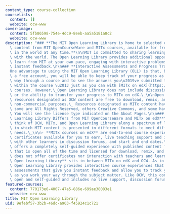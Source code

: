 ```yaml
---
content_type: course-collection
courselists:
  content: []
  website: ocw-www
cover-image:
  content: 5fb86598-754e-4dc9-8eeb-aa5a5181a8c2
  website: ocw-www
description: "### **The MIT Open Learning Library is home to selected educational\
  \ content from MIT OpenCourseWare and MITx courses, available for free to anyone\
  \ in the world at any time.**\n\nMIT is committed to sharing learning materials\
  \ with the world. The Open Learning Library provides additional opportunities to\
  \ learn from MIT at your own pace, engaging with interactive problems and receiving\
  \ instant feedback.\n\n### **Interactive Assessments and Progress Tracking**\n\n\
  One advantage to using the MIT Open Learning Library (OLL) is that, by creating\
  \ a free account, you will be able to keep track of your progress as you work your\
  \ way through a course and to see the answers you\u2019ve submitted to problems\
  \ within the course \u2013 just as you can with [MITx on edX](https://www.edx.org/school/mitx)\
  \ courses. However,\_Open Learning Library does not include discussion forums, certificates,\
  \ or the ability to transfer your progress to MITx on edX.\_\n\nOpen Learning Library\
  \ resources designated as OCW content are free to download, remix, and reuse for\
  \ non-commercial purposes.\_ Resources designated as MITx content have varying licenses:\
  \ some are All Rights Reserved, others Creative Commons, and some have mixed licenses.\
  \ You will see the license type indicated on the About Pages.\n\n### **How MIT Open\
  \ Learning Library Differs from MIT OpenCourseWare and MITx on edX**\n\nYou can\
  \ think of OCW, MITx, and Open Learning Library along a spectrum of learning scenarios,\
  \ in which MIT content is presented in different formats to meet different user\
  \ needs.\_\n\n- **MITx courses on edX** are end-to-end course experiences with optional\
  \ certificates available for you to earn, live teaching support and interaction\
  \ with other learners in discussion forums, and start and end dates.\n- **MIT OpenCourseWare**\
  \ offers a completely self-guided experience with published content from MIT courses\
  \ that is open all of the time and licensed for download, remix, and reuse, but\
  \ does not offer certificates nor interaction with teachers and learners.\_\n- **MIT\
  \ Open Learning Library** sits in between MITx on edX and OCW. As in many MITx courses,\
  \ Open Learning Library provides interactive course experiences that include auto-graded\
  \ assessments that give you instant feedback and allow you to track your progress\
  \ as you work your way through the subject matter. Like OCW, this content is always\
  \ open and self-guided and includes no live support, discussion forum, or certificates."
featured-courses:
  content: 770173e6-4007-47a5-886e-699ae38083e1
  website: ocw-www
title: MIT Open Learning Library
uid: 9efebf57-3b2b-46dc-a903-f45924c1c721
---
```

